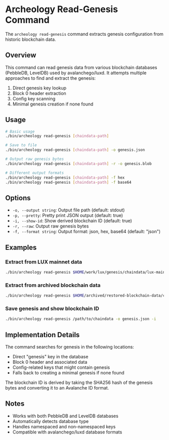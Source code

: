 # Archeology Read-Genesis Command

The `archeology read-genesis` command extracts genesis configuration from historic blockchain data.

## Overview

This command can read genesis data from various blockchain databases (PebbleDB, LevelDB) used by avalanchego/luxd. It attempts multiple approaches to find and extract the genesis:

1. Direct genesis key lookup
2. Block 0 header extraction  
3. Config key scanning
4. Minimal genesis creation if none found

## Usage

```bash
# Basic usage
./bin/archeology read-genesis [chaindata-path]

# Save to file
./bin/archeology read-genesis [chaindata-path] -o genesis.json

# Output raw genesis bytes
./bin/archeology read-genesis [chaindata-path] -r -o genesis.blob

# Different output formats
./bin/archeology read-genesis [chaindata-path] -f hex
./bin/archeology read-genesis [chaindata-path] -f base64
```

## Options

- `-o, --output string`: Output file path (default: stdout)
- `-p, --pretty`: Pretty print JSON output (default: true)
- `-i, --show-id`: Show derived blockchain ID (default: true)
- `-r, --raw`: Output raw genesis bytes
- `-f, --format string`: Output format: json, hex, base64 (default: "json")

## Examples

### Extract from LUX mainnet data
```bash
./bin/archeology read-genesis $HOME/work/lux/genesis/chaindata/lux-mainnet-96369
```

### Extract from archived blockchain data
```bash
./bin/archeology read-genesis $HOME/archived/restored-blockchain-data/chainData/dnmzhuf6poM6PUNQCe7MWWfBdTJEnddhHRNXz2x7H6qSmyBEJ
```

### Save genesis and show blockchain ID
```bash
./bin/archeology read-genesis /path/to/chaindata -o genesis.json -i
```

## Implementation Details

The command searches for genesis in the following locations:
- Direct "genesis" key in the database
- Block 0 header and associated data
- Config-related keys that might contain genesis
- Falls back to creating a minimal genesis if none found

The blockchain ID is derived by taking the SHA256 hash of the genesis bytes and converting it to an Avalanche ID format.

## Notes

- Works with both PebbleDB and LevelDB databases
- Automatically detects database type
- Handles namespaced and non-namespaced keys
- Compatible with avalanchego/luxd database formats